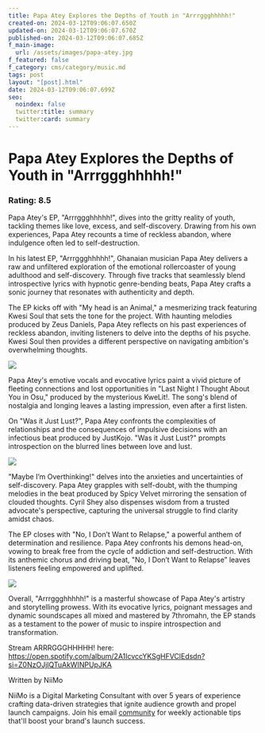 ```yaml
---
title: Papa Atey Explores the Depths of Youth in "Arrrggghhhhh!"
created-on: 2024-03-12T09:06:07.650Z
updated-on: 2024-03-12T09:06:07.670Z
published-on: 2024-03-12T09:06:07.685Z
f_main-image:
  url: /assets/images/papa-atey.jpg
f_featured: false
f_category: cms/category/music.md
tags: post
layout: "[post].html"
date: 2024-03-12T09:06:07.699Z
seo:
  noindex: false
  twitter:title: summary
  twitter:card: summary
---
```

# Papa Atey Explores the Depths of Youth in "Arrrggghhhhh!"

### Rating: 8.5

Papa Atey's EP, "Arrrggghhhhh!", dives into the gritty reality of youth, tackling themes like love, excess, and self-discovery. Drawing from his own experiences, Papa Atey recounts a time of reckless abandon, where indulgence often led to self-destruction.

In his latest EP, "Arrrggghhhhh!", Ghanaian musician Papa Atey delivers a raw and unfiltered exploration of the emotional rollercoaster of young adulthood and self-discovery. Through five tracks that seamlessly blend introspective lyrics with hypnotic genre-bending beats, Papa Atey crafts a sonic journey that resonates with authenticity and depth.

The EP kicks off with "My head is an Animal," a mesmerizing track featuring Kwesi Soul that sets the tone for the project. With haunting melodies produced by Zeus Daniels, Papa Atey reflects on his past experiences of reckless abandon, inviting listeners to delve into the depths of his psyche. Kwesi Soul then provides a different perspective on navigating ambition's overwhelming thoughts.



![](https://lh7-us.googleusercontent.com/BoL8O0VkuvRPqU6zwn3m66gvIgtfTVfxgrMFFVaRIY_su2LmimWLoz00A4tNFOcsCFr5QhmSJIYunsObgRzj8GVOLoYBTJKcqKuq7JUOuDUXBTHE9Igxn8TMn-a6WDMWtEh86OFvMem095B1xh3wTQQ)

Papa Atey's emotive vocals and evocative lyrics paint a vivid picture of fleeting connections and lost opportunities in "Last Night I Thought About You in Osu," produced by the mysterious KweLit!. The song's blend of nostalgia and longing leaves a lasting impression, even after a first listen. 

On "Was it Just Lust?", Papa Atey confronts the complexities of relationships and the consequences of impulsive decisions with an infectious beat produced by JustKojo. "Was it Just Lust?" prompts introspection on the blurred lines between love and lust. 



![](https://lh7-us.googleusercontent.com/nwVfZJYkDoa9A2xA3hcbKeJ5tApby_KLyc9dCRyfNSL3-nab5YZUUTbblOKnzGcCBqOB0WQ5xNAmXydFb4UTk6wkc8xCTzBsdU1M0h09LEL92SguUskXRtplQ76ETnyFWpldkD4-PM5cQBLs-t5-WVs)

"Maybe I’m Overthinking!" delves into the anxieties and uncertainties of self-discovery. Papa Atey grapples with self-doubt, with the thumping melodies in the beat produced by Spicy Velvet mirroring the sensation of clouded thoughts. Cyril Shey also dispenses wisdom from a trusted advocate's perspective, capturing the universal struggle to find clarity amidst chaos.

The EP closes with "No, I Don’t Want to Relapse," a powerful anthem of determination and resilience. Papa Atey confronts his demons head-on, vowing to break free from the cycle of addiction and self-destruction. With its anthemic chorus and driving beat, "No, I Don’t Want to Relapse” leaves listeners feeling empowered and uplifted.



![](https://lh7-us.googleusercontent.com/6im_BNqxWBv0uF126AHZJLbDjHG6gy6gbMGNKImfTF0C7X3kp3DQtIAwryoF25bz8xGzzORhdCnjq5qP7lXeiC-RtK7mQ0WbeWx_k2_YbtZXOP_2kBkvC2fIVo4T-RRuldqRal-lo-UeGamPEjdk_W8)

Overall, "Arrrggghhhhh!" is a masterful showcase of Papa Atey's artistry and storytelling prowess. With its evocative lyrics, poignant messages and dynamic soundscapes all mixed and mastered by 7thromahn, the EP stands as a testament to the power of music to inspire introspection and transformation. 

Stream ARRRGGGHHHHH! here: <https://open.spotify.com/album/2A1IcvccYKSgHFVClEdsdn?si=Z0NzOJjlQTuAkWINPUpJKA>



Written by NiiMo

NiiMo is a Digital Marketing Consultant with over 5 years of experience crafting data-driven strategies that ignite audience growth and propel launch campaigns. Join his email [community](https://mailchi.mp/afc69cad07da/readniimolikesit) for weekly actionable tips that'll boost your brand's launch success.